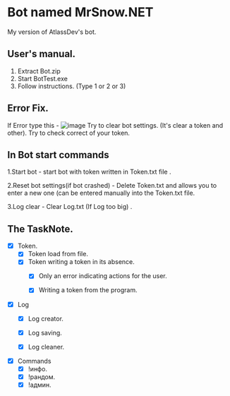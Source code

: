 # Bot named MrSnow.NET
My version of AtlassDev's bot.

User's manual.
-------------
1. Extract Bot.zip
2. Start BotTest.exe
3. Follow instructions. (Type 1 or 2 or 3)


Error Fix.
----------
If Error type this - ![image](https://user-images.githubusercontent.com/74727162/125174050-4bb9a380-e1cb-11eb-98e0-bdb804ef0e26.png)
	Try to clear bot settings. (It's clear a token and other).
	Try to check correct of your token.

In Bot start commands
---------------------

1.Start bot - start bot with token written in Token.txt file .

2.Reset bot settings(if bot crashed) - Delete Token.txt and allows you to enter a new one (can be entered manually into the Token.txt file.

3.Log clear - Clear Log.txt (If Log too big) .

The TaskNote.
------------

- [x] Token.
  - [x] Token load from file.
  - [x] Token writing a token in its absence.
    - [x] Only an error indicating actions for the user.
    - [x] Writing a token from the program.
	
	
- [x] Log
  - [x] Log creator.
  - [x] Log saving.  
  - [x] Log cleaner.


- [x] Commands
	- [x] !инфо.
	- [x] !рандом.
	- [x] !админ.
